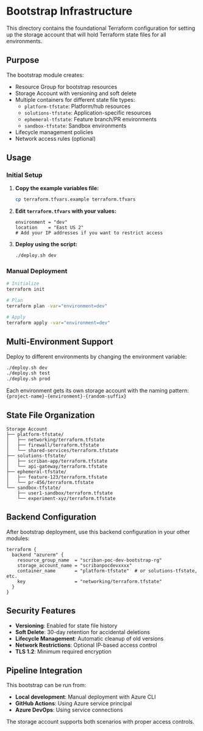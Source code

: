 # Bootstrap Infrastructure

This directory contains the foundational Terraform configuration for setting up the storage account that will hold Terraform state files for all environments.

## Purpose

The bootstrap module creates:
- Resource Group for bootstrap resources
- Storage Account with versioning and soft delete
- Multiple containers for different state file types:
  - `platform-tfstate`: Platform/hub resources
  - `solutions-tfstate`: Application-specific resources
  - `ephemeral-tfstate`: Feature branch/PR environments
  - `sandbox-tfstate`: Sandbox environments
- Lifecycle management policies
- Network access rules (optional)

## Usage

### Initial Setup

1. **Copy the example variables file:**
   ```bash
   cp terraform.tfvars.example terraform.tfvars
   ```

2. **Edit `terraform.tfvars` with your values:**
   ```hcl
   environment = "dev"
   location    = "East US 2"
   # Add your IP addresses if you want to restrict access
   ```

3. **Deploy using the script:**
   ```bash
   ./deploy.sh dev
   ```

### Manual Deployment

```bash
# Initialize
terraform init

# Plan
terraform plan -var="environment=dev"

# Apply
terraform apply -var="environment=dev"
```

## Multi-Environment Support

Deploy to different environments by changing the environment variable:

```bash
./deploy.sh dev
./deploy.sh test
./deploy.sh prod
```

Each environment gets its own storage account with the naming pattern:
`{project-name}-{environment}-{random-suffix}`

## State File Organization

```
Storage Account
├── platform-tfstate/
│   ├── networking/terraform.tfstate
│   ├── firewall/terraform.tfstate
│   └── shared-services/terraform.tfstate
├── solutions-tfstate/
│   ├── scriban-app/terraform.tfstate
│   └── api-gateway/terraform.tfstate
├── ephemeral-tfstate/
│   ├── feature-123/terraform.tfstate
│   └── pr-456/terraform.tfstate
└── sandbox-tfstate/
    ├── user1-sandbox/terraform.tfstate
    └── experiment-xyz/terraform.tfstate
```

## Backend Configuration

After bootstrap deployment, use this backend configuration in your other modules:

```hcl
terraform {
  backend "azurerm" {
    resource_group_name  = "scriban-poc-dev-bootstrap-rg"
    storage_account_name = "scribanpocdevxxxx"
    container_name       = "platform-tfstate"  # or solutions-tfstate, etc.
    key                  = "networking/terraform.tfstate"
  }
}
```

## Security Features

- **Versioning**: Enabled for state file history
- **Soft Delete**: 30-day retention for accidental deletions
- **Lifecycle Management**: Automatic cleanup of old versions
- **Network Restrictions**: Optional IP-based access control
- **TLS 1.2**: Minimum required encryption

## Pipeline Integration

This bootstrap can be run from:
- **Local development**: Manual deployment with Azure CLI
- **GitHub Actions**: Using Azure service principal
- **Azure DevOps**: Using service connections

The storage account supports both scenarios with proper access controls.